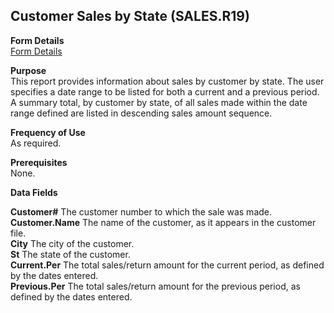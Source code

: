 ##  Customer Sales by State (SALES.R19)

<PageHeader />

**Form Details**  
[ Form Details ](SALES-R19-1/README.md)   

**Purpose**  
This report provides information about sales by customer by state. The user
specifies a date range to be listed for both a current and a previous period.
A summary total, by customer by state, of all sales made within the date range
defined are listed in descending sales amount sequence.

**Frequency of Use**  
As required.

**Prerequisites**  
None.

**Data Fields**

**Customer#** The customer number to which the sale was made.  
**Customer.Name** The name of the customer, as it appears in the customer
file.  
**City** The city of the customer.  
**St** The state of the customer.  
**Current.Per** The total sales/return amount for the current period, as
defined by the dates entered.  
**Previous.Per** The total sales/return amount for the previous period, as
defined by the dates entered.  
  
<badge text= "Version 8.10.57" vertical="middle" />

<PageFooter />